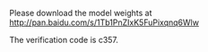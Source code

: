 Please download the model weights at
http://pan.baidu.com/s/1Tb1PnZIxK5FuPixqnq6Wlw

The verification code is c357.

